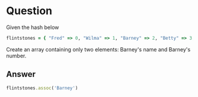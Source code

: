 # Question 
Given the hash below
```ruby
flintstones = { "Fred" => 0, "Wilma" => 1, "Barney" => 2, "Betty" => 3, "BamBam" => 4, "Pebbles" => 5 }
```
Create an array containing only two elements: Barney's name and Barney's number.
## Answer
```ruby
flintstones.assoc('Barney')
```